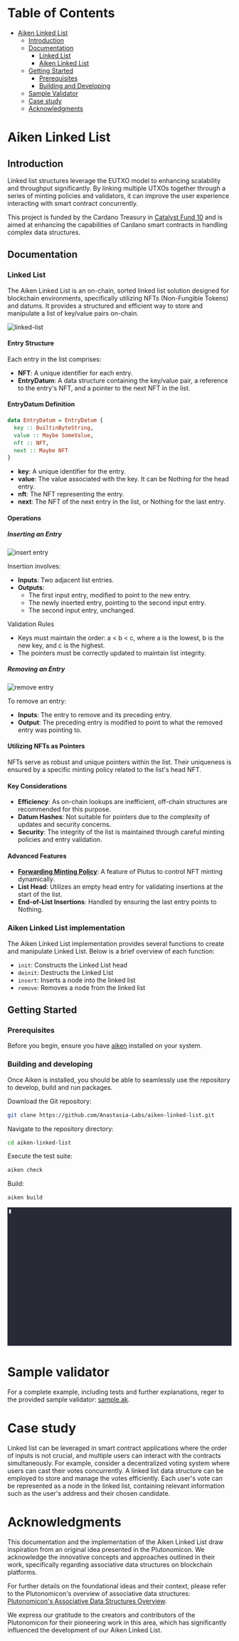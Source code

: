 <!-- markdown-toc start - Don't edit this section. Run M-x markdown-toc-refresh-toc -->
# Table of Contents

- [Aiken Linked List](#aiken-linked-list)
  - [Introduction](#introduction)
  - [Documentation](#documentation)
    - [Linked List](#linked-list)
    - [Aiken Linked List](#aiken-linked-list-implementation)
  - [Getting Started](#getting-started)
    - [Prerequisites](#prerequisites)
    - [Building and Developing](#building-and-developing)
  - [Sample Validator](#sample-validator)
  - [Case study](#case-study)
  - [Acknowledgments](#acknowledgments)

<!-- markdown-toc end -->

# Aiken Linked List

## Introduction

Linked list structures leverage the EUTXO model to enhancing scalability and throughput significantly. By linking multiple UTXOs together through a series of minting policies and validators, it can improve the user experience interacting with smart contract concurrently.

This project is funded by the Cardano Treasury in [Catalyst Fund 10](https://projectcatalyst.io/funds/10/f10-osde-open-source-dev-ecosystem/anastasia-labs-the-trifecta-of-data-structures-linked-lists-tries-and-linked-lists-for-cutting-edge-contracts) and is aimed at enhancing the capabilities of Cardano smart contracts in handling complex data structures.

## Documentation

### Linked List

The Aiken Linked List is an on-chain, sorted linked list solution designed for blockchain environments, specifically utilizing NFTs (Non-Fungible Tokens) and datums. It provides a structured and efficient way to store and manipulate a list of key/value pairs on-chain.

![linked-list](https://static.slab.com/prod/uploads/pigzq8jp/posts/images/CrHALgKG4UBGKJxXzwB1zWdP.png)

#### Entry Structure

Each entry in the list comprises:

- **NFT**: A unique identifier for each entry.
- **EntryDatum**: A data structure containing the key/value pair, a reference to the entry's NFT, and a pointer to the next NFT in the list.

#### EntryDatum Definition

```haskell
data EntryDatum = EntryDatum {
  key :: BuiltinByteString,
  value :: Maybe SomeValue,
  nft :: NFT,
  next :: Maybe NFT
}
```

- **key**: A unique identifier for the entry.
- **value**: The value associated with the key. It can be Nothing for the head entry.
- **nft**: The NFT representing the entry.
- **next**: The NFT of the next entry in the list, or Nothing for the last entry.

#### Operations

##### Inserting an Entry

![insert entry](https://static.slab.com/prod/uploads/pigzq8jp/posts/images/5JvbsTZjWTi0YsTAhveRZfWB.png)

Insertion involves:

- **Inputs**: Two adjacent list entries.
- **Outputs**:
  - The first input entry, modified to point to the new entry.
  - The newly inserted entry, pointing to the second input entry.
  - The second input entry, unchanged.

Validation Rules

- Keys must maintain the order: a < b < c, where a is the lowest, b is the new key, and c is the highest.
- The pointers must be correctly updated to maintain list integrity.

##### Removing an Entry

![remove entry](https://static.slab.com/prod/uploads/pigzq8jp/posts/images/cPWvnR5BVwdZjpUGHTXXQtx8.png)

To remove an entry:

- **Inputs**: The entry to remove and its preceding entry.
- **Output**: The preceding entry is modified to point to what the removed entry was pointing to.

#### Utilizing NFTs as Pointers

NFTs serve as robust and unique pointers within the list. Their uniqueness is ensured by a specific minting policy related to the list's head NFT.

#### Key Considerations

- **Efficiency**: As on-chain lookups are inefficient, off-chain structures are recommended for this purpose.
- **Datum Hashes**: Not suitable for pointers due to the complexity of updates and security concerns.
- **Security**: The integrity of the list is maintained through careful minting policies and entry validation.

#### Advanced Features

- **[Forwarding Minting Policy](https://github.com/Plutonomicon/plutonomicon/blob/main/forwarding1.md)**: A feature of Plutus to control NFT minting dynamically.
- **List Head**: Utilizes an empty head entry for validating insertions at the start of the list.
- **End-of-List Insertions**: Handled by ensuring the last entry points to Nothing.

### Aiken Linked List implementation

The Aiken Linked List implementation provides several functions to create and manipulate Linked List. Below is a brief overview of each function:

- `init`: Constructs the Linked List head
- `deinit`: Destructs the Linked List
- `insert`: Inserts a node into the linked list
- `remove`: Removes a node from the linked list

## Getting Started

### Prerequisites

Before you begin, ensure you have [aiken](https://aiken-lang.org/installation-instructions) installed on your system.

### Building and developing

Once Aiken is installed, you should be able to seamlessly use the repository to
develop, build and run packages.

Download the Git repository:

```sh
git clone https://github.com/Anastasia-Labs/aiken-linked-list.git
```

Navigate to the repository directory:

```sh
cd aiken-linked-list
```

Execute the test suite:

```sh
aiken check
```

Build:

```sh
aiken build
```

![aiken-linked-list.gif](/assets/images/aiken-linked-list.gif)

# Sample validator

For a complete example, including tests and further explanations, reger to the provided sample validator: [sample.ak](validators/sample.ak).

# Case study

Linked list can be leveraged in smart contract applications where the order of inputs is not crucial, and multiple users can interact with the contracts simultaneously. For example, consider a decentralized voting system where users can cast their votes concurrently. A linked list data structure can be employed to store and manage the votes efficiently. Each user's vote can be represented as a node in the linked list, containing relevant information such as the user's address and their chosen candidate.

# Acknowledgments

This documentation and the implementation of the Aiken Linked List draw inspiration from an original idea presented in the Plutonomicon. We acknowledge the innovative concepts and approaches outlined in their work, specifically regarding associative data structures on blockchain platforms.

For further details on the foundational ideas and their context, please refer to the Plutonomicon's overview of associative data structures: [Plutonomicon's Associative Data Structures Overview](https://github.com/Plutonomicon/plutonomicon/blob/main/assoc.md#overview).

We express our gratitude to the creators and contributors of the Plutonomicon for their pioneering work in this area, which has significantly influenced the development of our Aiken Linked List.

